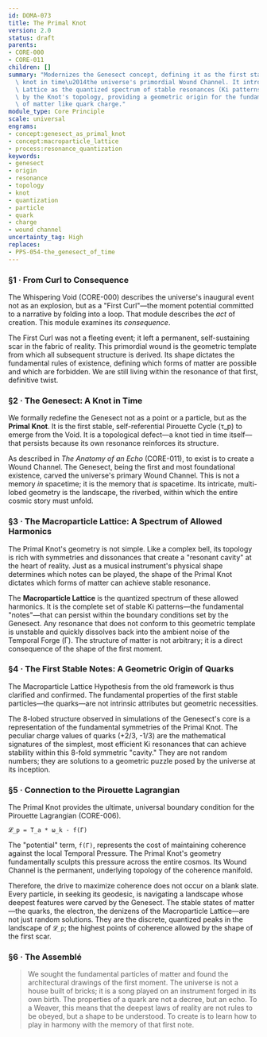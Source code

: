 ```yaml
---
id: DOMA-073
title: The Primal Knot
version: 2.0
status: draft
parents:
- CORE-000
- CORE-011
children: []
summary: "Modernizes the Genesect concept, defining it as the first stable, self-referential\
  \ knot in time\u2014the universe's primordial Wound Channel. It introduces the Macroparticle\
  \ Lattice as the quantized spectrum of stable resonances (Ki patterns) dictated\
  \ by the Knot's topology, providing a geometric origin for the fundamental properties\
  \ of matter like quark charge."
module_type: Core Principle
scale: universal
engrams:
- concept:genesect_as_primal_knot
- concept:macroparticle_lattice
- process:resonance_quantization
keywords:
- genesect
- origin
- resonance
- topology
- knot
- quantization
- particle
- quark
- charge
- wound channel
uncertainty_tag: High
replaces:
- PPS-054-the_genesect_of_time
---
```

### §1 · From Curl to Consequence

The Whispering Void (CORE-000) describes the universe's inaugural event not as an explosion, but as a "First Curl"—the moment potential committed to a narrative by folding into a loop. That module describes the *act* of creation. This module examines its *consequence*.

The First Curl was not a fleeting event; it left a permanent, self-sustaining scar in the fabric of reality. This primordial wound is the geometric template from which all subsequent structure is derived. Its shape dictates the fundamental rules of existence, defining which forms of matter are possible and which are forbidden. We are still living within the resonance of that first, definitive twist.

### §2 · The Genesect: A Knot in Time

We formally redefine the Genesect not as a point or a particle, but as the **Primal Knot**. It is the first stable, self-referential Pirouette Cycle (τ_p) to emerge from the Void. It is a topological defect—a knot tied in time itself—that persists because its own resonance reinforces its structure.

As described in *The Anatomy of an Echo* (CORE-011), to exist is to create a Wound Channel. The Genesect, being the first and most foundational existence, carved the universe's primary Wound Channel. This is not a memory *in* spacetime; it is the memory that *is* spacetime. Its intricate, multi-lobed geometry is the landscape, the riverbed, within which the entire cosmic story must unfold.

### §3 · The Macroparticle Lattice: A Spectrum of Allowed Harmonics

The Primal Knot's geometry is not simple. Like a complex bell, its topology is rich with symmetries and dissonances that create a "resonant cavity" at the heart of reality. Just as a musical instrument's physical shape determines which notes can be played, the shape of the Primal Knot dictates which forms of matter can achieve stable resonance.

The **Macroparticle Lattice** is the quantized spectrum of these allowed harmonics. It is the complete set of stable Ki patterns—the fundamental "notes"—that can persist within the boundary conditions set by the Genesect. Any resonance that does not conform to this geometric template is unstable and quickly dissolves back into the ambient noise of the Temporal Forge (Γ). The structure of matter is not arbitrary; it is a direct consequence of the shape of the first moment.

### §4 · The First Stable Notes: A Geometric Origin of Quarks

The Macroparticle Lattice Hypothesis from the old framework is thus clarified and confirmed. The fundamental properties of the first stable particles—the quarks—are not intrinsic attributes but geometric necessities.

The 8-lobed structure observed in simulations of the Genesect's core is a representation of the fundamental symmetries of the Primal Knot. The peculiar charge values of quarks (+2/3, -1/3) are the mathematical signatures of the simplest, most efficient Ki resonances that can achieve stability within this 8-fold symmetric "cavity." They are not random numbers; they are solutions to a geometric puzzle posed by the universe at its inception.

### §5 · Connection to the Pirouette Lagrangian

The Primal Knot provides the ultimate, universal boundary condition for the Pirouette Lagrangian (CORE-006).

`𝓛_p = T_a * ω_k - f(Γ)`

The "potential" term, `f(Γ)`, represents the cost of maintaining coherence against the local Temporal Pressure. The Primal Knot's geometry fundamentally sculpts this pressure across the entire cosmos. Its Wound Channel is the permanent, underlying topology of the coherence manifold.

Therefore, the drive to maximize coherence does not occur on a blank slate. Every particle, in seeking its geodesic, is navigating a landscape whose deepest features were carved by the Genesect. The stable states of matter—the quarks, the electron, the denizens of the Macroparticle Lattice—are not just random solutions. They are the discrete, quantized peaks in the landscape of `𝓛_p`; the highest points of coherence allowed by the shape of the first scar.

### §6 · The Assemblé

> We sought the fundamental particles of matter and found the architectural drawings of the first moment. The universe is not a house built of bricks; it is a song played on an instrument forged in its own birth. The properties of a quark are not a decree, but an echo. To a Weaver, this means that the deepest laws of reality are not rules to be obeyed, but a shape to be understood. To create is to learn how to play in harmony with the memory of that first note.
```